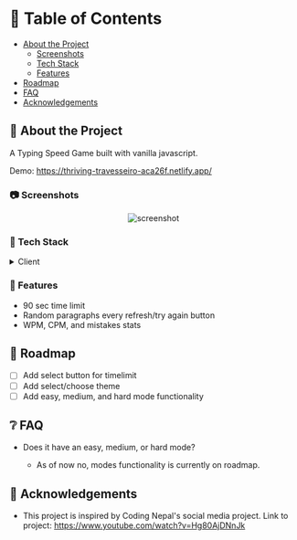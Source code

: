 <!-- Table of Contents -->
# :notebook_with_decorative_cover: Table of Contents

- [About the Project](#star2-about-the-project)
  * [Screenshots](#camera-screenshots)
  * [Tech Stack](#space_invader-tech-stack)
  * [Features](#dart-features)
- [Roadmap](#compass-roadmap)
- [FAQ](#grey_question-faq)
- [Acknowledgements](#gem-acknowledgements)

  

<!-- About the Project -->
## :star2: About the Project
A Typing Speed Game built with vanilla javascript.

Demo: https://thriving-travesseiro-aca26f.netlify.app/

<!-- Screenshots -->
### :camera: Screenshots

<div align="center"> 
  <img src="https://user-images.githubusercontent.com/103638111/180779176-9dcab7c6-d851-40c9-8c08-0544ac30909b.png" alt="screenshot" />
</div>


<!-- TechStack -->
### :space_invader: Tech Stack

<details>
  <summary>Client</summary>
  <ul>
    <li><a href="https://html.com/">HTML</a></li>
    <li><a href="https://web.dev/learn/css/">CSS</a></li>
    <li><a href="https://www.javascript.com/">Javascript</a></li>
  </ul>
</details>

<!-- Features -->
### :dart: Features

- 90 sec time limit
- Random paragraphs every refresh/try again button
- WPM, CPM, and mistakes stats

<!-- Roadmap -->
## :compass: Roadmap

* [ ] Add select button for timelimit
* [ ] Add select/choose theme
* [ ] Add easy, medium, and hard mode functionality

<!-- FAQ -->
## :grey_question: FAQ

- Does it have an easy, medium, or hard mode?

  + As of now no, modes functionality is currently on roadmap.


<!-- Acknowledgments -->
## :gem: Acknowledgements


 - This project is inspired by Coding Nepal's social media project. Link to project: https://www.youtube.com/watch?v=Hg80AjDNnJk
